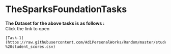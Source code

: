 # TheSparksFoundationTasks

**The Dataset for the above tasks is as follows :**\
Click the link to open
```
[Task-1](https://raw.githubusercontent.com/AdiPersonalWorks/Random/master/student_scores%20-%20student_scores.csv)
```
